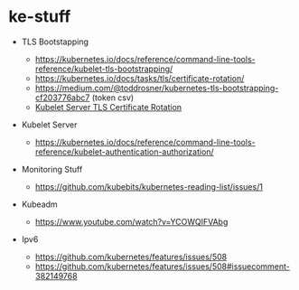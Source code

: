 # ke-stuff

- TLS Bootstapping
  - https://kubernetes.io/docs/reference/command-line-tools-reference/kubelet-tls-bootstrapping/
  - https://kubernetes.io/docs/tasks/tls/certificate-rotation/
  - https://medium.com/@toddrosner/kubernetes-tls-bootstrapping-cf203776abc7 (token csv)
  - [Kubelet Server TLS Certificate Rotation](https://github.com/kubernetes/features/issues/267)

- Kubelet Server
  - https://kubernetes.io/docs/reference/command-line-tools-reference/kubelet-authentication-authorization/

- Monitoring Stuff
  - https://github.com/kubebits/kubernetes-reading-list/issues/1

- Kubeadm
  - https://www.youtube.com/watch?v=YCOWQIFVAbg

- Ipv6
  - https://github.com/kubernetes/features/issues/508
  - https://github.com/kubernetes/features/issues/508#issuecomment-382149768
